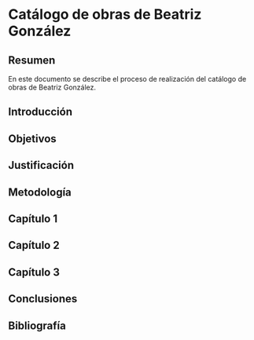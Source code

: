 # Catálogo de obras de Beatriz González

## Resumen

En este documento se describe el proceso de realización del catálogo de obras de Beatriz González.

## Introducción

## Objetivos

## Justificación

## Metodología

## Capítulo 1

## Capítulo 2

## Capítulo 3

## Conclusiones

## Bibliografía



